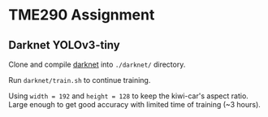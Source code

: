 # TME290 Assignment

## Darknet YOLOv3-tiny

Clone and compile [darknet](https://github.com/AlexeyAB/darknet) into
`./darknet/` directory.

Run `darknet/train.sh` to continue training.

Using `width = 192` and `height = 128` to keep the kiwi-car's aspect ratio.
Large enough to get good accuracy with limited time of training (~3 hours).

